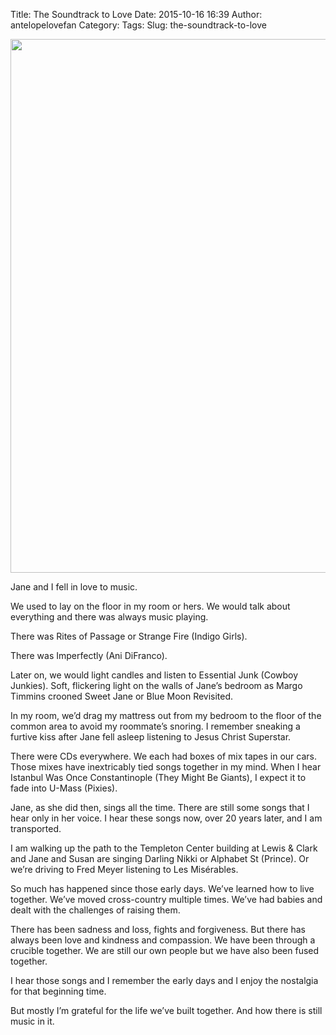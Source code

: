 Title: The Soundtrack to Love
Date: 2015-10-16 16:39
Author: antelopelovefan
Category: 
Tags: 
Slug: the-soundtrack-to-love

<img src="https://cdn-images-1.medium.com/max/800/1*7mqa9-aZaFfsd2ukJeDvDg.png" width="645" height="854" />

Jane and I fell in love to music.

We used to lay on the floor in my room or hers. We would talk about everything and there was always music playing.

There was Rites of Passage or Strange Fire (Indigo Girls).

There was Imperfectly (Ani DiFranco).

Later on, we would light candles and listen to Essential Junk (Cowboy Junkies). Soft, flickering light on the walls of Jane’s bedroom as Margo Timmins crooned Sweet Jane or Blue Moon Revisited.

In my room, we’d drag my mattress out from my bedroom to the floor of the common area to avoid my roommate’s snoring. I remember sneaking a furtive kiss after Jane fell asleep listening to Jesus Christ Superstar.

There were CDs everywhere. We each had boxes of mix tapes in our cars. Those mixes have inextricably tied songs together in my mind. When I hear Istanbul Was Once Constantinople (They Might Be Giants), I expect it to fade into U-Mass (Pixies).

Jane, as she did then, sings all the time. There are still some songs that I hear only in her voice. I hear these songs now, over 20 years later, and I am transported.

I am walking up the path to the Templeton Center building at Lewis & Clark and Jane and Susan are singing Darling Nikki or Alphabet St (Prince). Or we’re driving to Fred Meyer listening to Les Misérables.

So much has happened since those early days. We’ve learned how to live together. We’ve moved cross-country multiple times. We’ve had babies and dealt with the challenges of raising them.

There has been sadness and loss, fights and forgiveness. But there has always been love and kindness and compassion. We have been through a crucible together. We are still our own people but we have also been fused together.

I hear those songs and I remember the early days and I enjoy the nostalgia for that beginning time.

But mostly I’m grateful for the life we’ve built together. And how there is still music in it.

